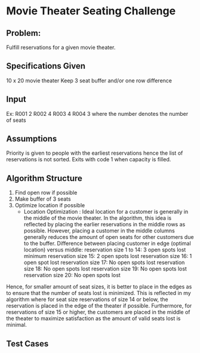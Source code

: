# Movie Theater Seating Challenge

## Problem:
Fulfill reservations for a given movie theater.

## Specifications Given
10 x 20 movie theater
Keep 3 seat buffer and/or one row difference
## Input
Ex: R001 2
    R002 4
    R003 4
    R004 3
where the number denotes the number of seats

## Assumptions
Priority is given to people with the earliest reservations hence the list of reservations is not sorted.
Exits with code 1 when capacity is filled.


## Algorithm Structure
1) Find open row if possible
2) Make buffer of 3 seats
3) Optimize location if possible
    - Location Optimization : Ideal location for a customer is generally in the middle of the movie theater. In the algorithm, this idea is reflected by placing the earlier reservations in the middle rows as possible.
However, placing a customer in the middle columns generally reduces the amount of open seats for other customers due to the buffer.
Difference between placing customer in edge (optimal location) versus middle:
reservation size 1 to 14: 3 open spots lost minimum
reservation size 15: 2 open spots lost
reservation size 16: 1 open spot lost
reservation size 17: No open spots lost
reservation size 18: No open spots lost
reservation size 19: No open spots lost
reservation size 20: No open spots lost

Hence, for smaller amount of seat sizes, it is better to place in the edges as to ensure that the number of seats lost is minimized. This is reflected in my algorithm where for seat size reservations of size 14 or below, the reservation is placed in the edge of the theater if possible. Furthermore, for reservations of size 15 or higher, the customers are placed in the middle of the theater to maximize satisfaction as the amount of valid seats lost is minimal.

## Test Cases





